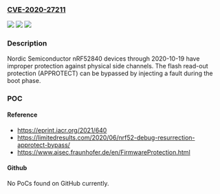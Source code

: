 ### [CVE-2020-27211](https://cve.mitre.org/cgi-bin/cvename.cgi?name=CVE-2020-27211)
![](https://img.shields.io/static/v1?label=Product&message=n%2Fa&color=blue)
![](https://img.shields.io/static/v1?label=Version&message=n%2Fa&color=blue)
![](https://img.shields.io/static/v1?label=Vulnerability&message=n%2Fa&color=brighgreen)

### Description

Nordic Semiconductor nRF52840 devices through 2020-10-19 have improper protection against physical side channels. The flash read-out protection (APPROTECT) can be bypassed by injecting a fault during the boot phase.

### POC

#### Reference
- https://eprint.iacr.org/2021/640
- https://limitedresults.com/2020/06/nrf52-debug-resurrection-approtect-bypass/
- https://www.aisec.fraunhofer.de/en/FirmwareProtection.html

#### Github
No PoCs found on GitHub currently.

